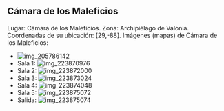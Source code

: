 ## Cámara de los Maleficios
Lugar: Cámara de los Maleficios.
Zona: Archipiélago de Valonia.
Coordenadas de su ubicación: [29,-88].
Imágenes (mapas) de Cámara de los Maleficios:
- ![img_205786142](https://media.discordapp.net/attachments/1115311447145193482/1115347961480749229/205786142.jpg)
- Sala 1: ![img_223870976](https://media.discordapp.net/attachments/1115311447145193482/1115355077742436564/223870976.jpg)
- Sala 2: ![img_223872000](https://media.discordapp.net/attachments/1115311447145193482/1115355081110462475/223872000.jpg)
- Sala 3: ![img_223873024](https://media.discordapp.net/attachments/1115311447145193482/1115355083165667408/223873024.jpg)
- Sala 4: ![img_223874048](https://media.discordapp.net/attachments/1115311447145193482/1115355085069885632/223874048.jpg)
- Sala 5: ![img_223875072](https://media.discordapp.net/attachments/1115311447145193482/1115355086923780106/223875072.jpg)
- Salida: ![img_223875074](https://media.discordapp.net/attachments/1115311447145193482/1115355089117401159/223875074.jpg)